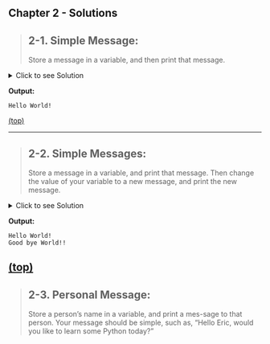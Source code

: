<h2 id="foo">Chapter 2 - Solutions</h2> 

> ## 2-1. Simple Message: 
> Store a message in a variable, and then print that message.

<details>
<summary>Click to see Solution</summary>

```python
def simple_message():
    return 'Hello World!'


print(simple_message())
```

</details>

**Output:**

```
Hello World!
```

[(top)](#foo)

---

> ## 2-2. Simple Messages:
> Store a message in a variable, and print that message.
> Then change the value of your variable to a new message, and print the new message.

<details>
<summary>Click to see Solution</summary>


```python
def simple_messages():
    message = "Hello World!"
    print(f"1st message: {message}!")
    message = "Good bye World!!"
    return f"2nd message: {message}!"


print(simple_messages())
```

</details>

**Output:**

```
Hello World!
Good bye World!!
```
[(top)](#foo)
---

> ## 2-3. Personal Message: 
> Store a person’s name in a variable, and print a mes-sage to that person.
> Your message should be simple, such as, “Hello Eric, would you like to learn some Python today?”
